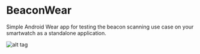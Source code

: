 # BeaconWear
Simple Android Wear app for testing the beacon scanning use case on your smartwatch as a standalone application.

![alt tag](http://oi66.tinypic.com/dca7o7.jpg)
